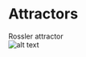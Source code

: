 # Attractors

Rossler attractor <br/> 
![alt text](https://github.com/dalvagon/Attractors/blob/main/assets/Rossler.gif) <br/>
